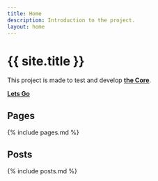 ```yaml
---
title: Home
description: Introduction to the project.
layout: home
---
```


# {{ site.title }}

This project is made to test and develop **[the Core](https://github.com/techie-joe/core)**.

**[Lets Go](x)**

## Pages

{% include pages.md %}

## Posts

{% include posts.md %}